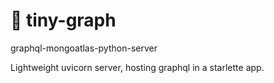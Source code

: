 # 🧬 tiny-graph
graphql-mongoatlas-python-server 

Lightweight uvicorn server, hosting graphql in a starlette  app. 
